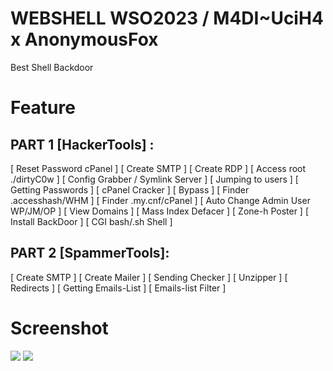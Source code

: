 # WEBSHELL WSO2023 / M4DI~UciH4 x AnonymousFox
Best Shell Backdoor
# Feature
## PART 1 [HackerTools] :
[ Reset Password cPanel ]
[ Create SMTP ]
[ Create RDP ]
[ Access root ./dirtyC0w ]
[ Config Grabber / Symlink Server ]
[ Jumping to users ]
[ Getting Passwords ]
[ cPanel Cracker ]
[ Bypass ]
[ Finder .accesshash/WHM ]
[ Finder .my.cnf/cPanel ]
[ Auto Change Admin User WP/JM/OP ]
[ View Domains ]
[ Mass Index Defacer ]
[ Zone-h Poster ]
[ Install BackDoor ]
[ CGI bash/.sh Shell ]

## PART 2 [SpammerTools]:
[ Create SMTP ]
[ Create Mailer ]
[ Sending Checker ]
[ Unzipper ]
[ Redirects ]
[ Getting Emails-List ]
[ Emails-list Filter ]
 
# Screenshot
![](https://user-images.githubusercontent.com/117648087/200322876-2491196c-d63d-4b2d-a346-afe7f8e3b341.jpg)
![](https://user-images.githubusercontent.com/97237071/200320487-77511c4d-99a2-4632-9d98-11b6a8e5d289.jpg)
